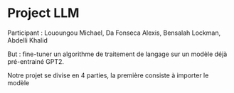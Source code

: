 # Project LLM

Participant : Lououngou Michael, Da Fonseca Alexis, Bensalah Lockman, Abdelli Khalid

But : fine-tuner un algorithme de traitement de langage sur un modèle déjà pré-entrainé GPT2.

Notre projet se divise en 4 parties, la première consiste à importer le modèle 
